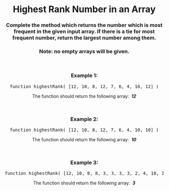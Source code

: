 <div align = 'center'>

# Highest Rank Number in an Array

</div>

<div align = 'center'>

<h3>Complete the method which returns the number which is most frequent in the given input array. If there is a tie for most frequent number, return the largest number among them.</h3>

<h3>Note: no empty arrays will be given.</h3>

<br>

<h3>Example 1:</h3>

<pre>function highestRank(&nbsp;[12, 10, 8, 12, 7, 6, 4, 10, 12]&nbsp;)</pre>

<p>The function should return the following array: &nbsp;<strong><em>12</em></strong></p>

<br>

<h3>Example 2:</h3>

<pre>function highestRank(&nbsp;[12, 10, 8, 12, 7, 6, 4, 10, 10]&nbsp;)</pre>

<p>The function should return the following array: &nbsp;<strong><em>10</em></strong></p>

<br>

<h3>Example 3:</h3>

<pre>function highestRank(&nbsp;[12, 10, 8, 8, 3, 3, 3, 3, 2, 4, 10, 12, 10]&nbsp;)</pre>

<p>The function should return the following array: &nbsp;<strong><em>3</em></strong></p>

</div>
